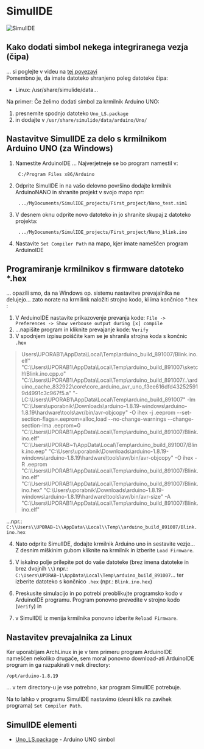 # SimulIDE

![SimulIDE](https://1.bp.blogspot.com/-g0PfHcs2isw/XtlQcrj8DVI/AAAAAAAABRo/slmqFRdR6AA6sNNF59r1-NTUvEodcPH8gCLcBGAsYHQ/s1600/circuit.gif)

## Kako dodati simbol nekega integriranega vezja (čipa)

... si poglejte v videu na [tej povezavi](https://youtu.be/E40qK870Df4)  
Pomembno je, da imate datoteko shranjeno poleg datoteke čipa:  
- Linux: /usr/share/simulide/data...

Na primer: Če želimo dodati simbol za krmilnik Arduino UNO:
1. presnemite spodnjo datoteko `Uno_LS.package`
2. in dodajte v `/usr/share/simulide/data/arduino/Uno/`

## Nastavitve SimulIDE za delo s krmilnikom Arduino UNO (za Windows)

1. Namestite ArduinoIDE ... Najverjetneje se bo program namestil v:

        C:/Program Files x86/Arduino

2. Odprite SimulIDE in na vašo delovno površino dodajte krmilnik ArduinoNANO in
shranite projekt v svojo mapo npr:

        .../MyDocuments/SimulIDE_projects/First_project/Nano_test.sim1

3. V desnem oknu odprite novo datoteko in jo shranite skupaj z datoteko projekta:

        .../MyDocuments/SimulIDE_projects/First_project/Nano_blink.ino

4. Nastavite `Set Compiler Path` na mapo, kjer imate nameščen program ArduinoIDE

## Programiranje krmilnikov s firmware datoteko *.hex

... opazili smo, da na Windows op. sistemu nastavitve prevajalnika ne delujejo... zato 
norate na krmilink naložiti strojno kodo, ki ima končnico *.hex :

1. V ArduinoIDE nastavite prikazovenje prevanja kode:
    `File -> Preferences -> Show verbouse output during [x] compile`
2. ...napišite program in kliknite prevajanje kode:
    `Verify`
3. V spodnjem izpisu poiščite kam se je shranila strojna koda s končnic `.hex`

> Users\\UPORAB1\\AppData\\Local\\Temp\\arduino_build_891007/Blink.ino.elf" "C:\\Users\\UPORAB1\\AppData\\Local\\Temp\\arduino_build_891007\\sketch\\Blink.ino.cpp.o" "C:\\Users\\UPORAB1\\AppData\\Local\\Temp\\arduino_build_891007/..\\arduino_cache_832922\\core\\core_arduino_avr_uno_f3ee616dfd432525919d4991c3c967f5.a" "-LC:\\Users\\UPORAB1\\AppData\\Local\\Temp\\arduino_build_891007" -lm "C:\\Users\\uporabnik\\Downloads\\arduino-1.8.19-windows\\arduino-1.8.19\\hardware\\tools\\avr/bin/avr-objcopy" -O ihex -j .eeprom --set-section-flags=.eeprom=alloc,load --no-change-warnings --change-section-lma .eeprom=0 "C:\\Users\\UPORAB1\\AppData\\Local\\Temp\\arduino_build_891007/Blink.ino.elf" "C:\\Users\\UPORAB~1\\AppData\\Local\\Temp\\arduino_build_891007/Blink.ino.eep" "C:\\Users\\uporabnik\\Downloads\\arduino-1.8.19-windows\\arduino-1.8.19\\hardware\\tools\\avr/bin/avr-objcopy" -O ihex -R .eeprom "C:\\Users\\UPORAB1\\AppData\\Local\\Temp\\arduino_build_891007/Blink.ino.elf" "C:\\Users\\UPORAB1\\AppData\\Local\\Temp\\arduino_build_891007/Blink.ino.hex" "C:\\Users\\uporabnik\\Downloads\\arduino-1.8.19-windows\\arduino-1.8.19\\hardware\\tools\\avr/bin/avr-size" -A "C:\\Users\\UPORAB1\\AppData\\Local\\Temp\\arduino_build_891007/Blink.ino.elf"

...npr.: `C:\\Users\\UPORAB~1\\AppData\\Local\\Temp\\arduino_build_891007/Blink.ino.hex`

4. Nato odprite SimulIDE, dodajte krmilnik Arduino uno in sestavite vezje... Z desnim miškinim
    gubom kliknite na krmilnik in izberite `Load Firmware`.

5. V iskalno polje prilepite pot do vaše datoteke (brez imena datoteke in brez dvojnih `\\`) 
    npr.: `C:\Users\UPORAB~1\AppData\Local\Temp\arduino_build_891007`... ter izberite datoteko s
    končnico `.hex` (npr.: `Blink.ino.hex`)

6. Preskusite simulacijo in po potrebi preoblikujte programsko kodo v ArduinoIDE programu.
    Program ponovno prevedite v strojno kodo (`Verify`) in

7. v SimulIDE iz menija krmilnika ponovno izberite `Reload Firmware`.

<!--

1. Presnemite si [ArduinoIDE 1.8.19](https://downloads.arduino.cc/arduino-1.8.19-windows.zip) ... npr v 
2. nato razpakirajte zip arhiv v poljubno mapo npr.: Downloads\Arduino1.8\
3. in zaženite ArduinoIDE.
4. Odprite nek osnovni primer programa npr.: `File -> Examples -> 01.Basics -> Blink`
5. in ga shranite kot svoj projekt npr.: \

-->

## Nastavitev prevajalnika za Linux

Ker uporabljam ArchLinux in je v tem primeru program ArduinoIDE nameščen nekoliko drugače,
sem moral ponovno download-ati ArduinoIDE program in ga razpakirati v nek directory:

    /opt/arduino-1.8.19

... v tem directory-u je vse potrebno, kar program SimulIDE potrebuje.

Na to lahko v programu SimulIDE nastavimo (desni klik na zavihek programa) `Set Compiler Path`.

## SimulIDE elementi

- [Uno_LS.package](./SimulIDE/Uno_LS.package) - Arduino UNO simbol

